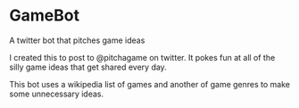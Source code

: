 # GameBot
A twitter bot that pitches game ideas

I created this to post to @pitchagame on twitter. It pokes fun at all of the silly game ideas that get shared every day.

This bot uses a wikipedia list of games and another of game genres to make some unnecessary ideas.
